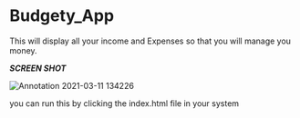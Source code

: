# Budgety_App
This will display all your income and Expenses so that you will manage you money.


_**SCREEN SHOT**_

![Annotation 2021-03-11 134226](https://user-images.githubusercontent.com/60768713/110756102-c56a7080-826f-11eb-98f0-83b1ab6592c4.png)



you can run this by clicking the index.html file in your system



